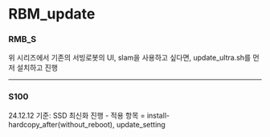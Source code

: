 # RBM_update

### RMB_S
위 시리즈에서 기존의 서빙로봇의 UI, slam을 사용하고 싶다면, update_ultra.sh를 먼저 설치하고 진행

---
### S100
24.12.12 기준: SSD 최신화 진행 - 적용 항목 = install-hardcopy_after(without_reboot), update_setting

